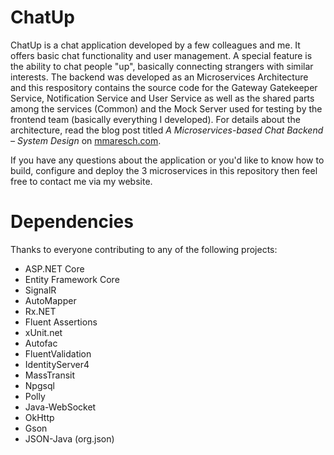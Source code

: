 # ChatUp
ChatUp is a chat application developed by a few colleagues and me. It offers basic chat functionality and user management. A special feature is the ability to chat people "up", basically connecting strangers with similar interests. The backend was developed as an Microservices Architecture and this respository contains the source code for the Gateway Gatekeeper Service, Notification Service and User Service as well as the shared parts among the services (Common) and the Mock Server used for testing by the frontend team (basically everything I developed). For details about the architecture, read the blog post titled *A Microservices-based Chat Backend – System Design* on [mmaresch.com](http://mmaresch.com).

If you have any questions about the application or you'd like to know how to build, configure and deploy the 3 microservices in this repository then feel free to contact me via my website.

# Dependencies
Thanks to everyone contributing to any of the following projects:
- ASP.NET Core
- Entity Framework Core
- SignalR
- AutoMapper
- Rx.NET
- Fluent Assertions
- xUnit.net
- Autofac
- FluentValidation
- IdentityServer4
- MassTransit
- Npgsql
- Polly
- Java-WebSocket
- OkHttp
- Gson
- JSON-Java (org.json)
